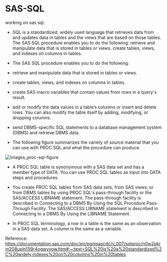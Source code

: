 # SAS-SQL
working on sas sql.

- SQL is a standardized, widely used language that retrieves data from and updates data in tables and the views that are based on those tables. The SAS SQL procedure enables you to do the following: retrieve and manipulate data that is stored in tables or views. create tables, views, and indexes on columns in tables.

- The SAS SQL procedure enables you to do the following:

- retrieve and manipulate data that is stored in tables or views.
- create tables, views, and indexes on columns in tables.
- create SAS macro variables that contain values from rows in a query's result.
- add or modify the data values in a table’s columns or insert and delete rows. You can also modify the table itself by adding, modifying, or dropping columns.
- send DBMS-specific SQL statements to a database management system (DBMS) and retrieve DBMS data.


- The following figure summarizes the variety of source material that you can use with PROC SQL and what the procedure can produce.


![images_proc-sql-figure](https://user-images.githubusercontent.com/103837830/184548030-8585171d-e89e-42de-ab0d-a97ffb5ce7d7.png)


- A PROC SQL table is synonymous with a SAS data set and has a member type of DATA. You can use PROC SQL tables as input into DATA steps and procedures.

- You create PROC SQL tables from SAS data sets, from SAS views, or from DBMS tables by using PROC SQL's pass-through facility or the SAS/ACCESS LIBNAME statement. The pass-through facility is described in Connecting to a DBMS By Using the SQL Procedure Pass-Through Facility. The SAS/ACCESS LIBNAME statement is described in Connecting to a DBMS By Using the LIBNAME Statement.

- In PROC SQL terminology, a row in a table is the same as an observation in a SAS data set. A column is the same as a variable.

Reference: https://documentation.sas.com/doc/en/pgmsascdc/v_007/sqlproc/n0w2pkrm208upln11i9r4ogwyvow.htm#:~:text=SQL%20is%20a%20standardized%2C%20widely,indexes%20on%20columns%20in%20tables.

